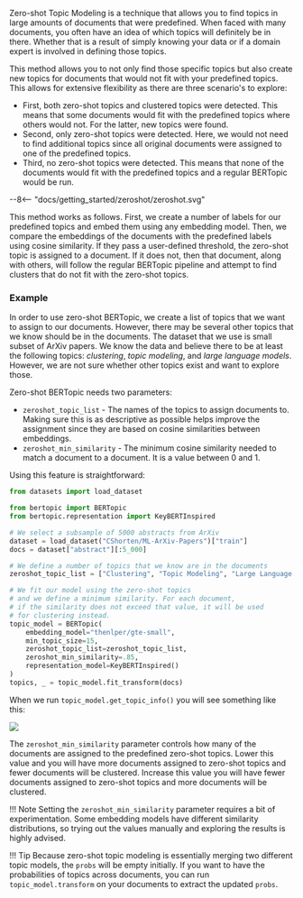 Zero-shot Topic Modeling is a technique that allows you to find topics in large amounts of documents that were predefined. When faced with many documents, you often have an idea of which topics will definitely be in there. Whether that is a result of simply knowing your data or if a domain expert is involved in defining those topics.

This method allows you to not only find those specific topics but also create new topics for documents that would not fit with your predefined topics. 
This allows for extensive flexibility as there are three scenario's to explore:

* First, both zero-shot topics and clustered topics were detected. This means that some documents would fit with the predefined topics where others would not. For the latter, new topics were found.
* Second, only zero-shot topics were detected. Here, we would not need to find additional topics since all original documents were assigned to one of the predefined topics.
* Third, no zero-shot topics were detected. This means that none of the documents would fit with the predefined topics and a regular BERTopic would be run. 

<div class="svg_image">
--8<-- "docs/getting_started/zeroshot/zeroshot.svg"
</div>

This method works as follows. First, we create a number of labels for our predefined topics and embed them using any embedding model. Then, we compare the embeddings of the documents with the predefined labels using cosine similarity. If they pass a user-defined threshold, the zero-shot topic is assigned to a document. If it does not, then that document, along with others, will follow the regular BERTopic pipeline and attempt to find clusters that do not fit with the zero-shot topics.
   
### **Example**
In order to use zero-shot BERTopic, we create a list of topics that we want to assign to our documents. However, 
there may be several other topics that we know should be in the documents. The dataset that we use is small subset of ArXiv papers.
We know the data and believe there to be at least the following topics: *clustering*, *topic modeling*, and *large language models*. 
However, we are not sure whether other topics exist and want to explore those.

Zero-shot BERTopic needs two parameters:
* `zeroshot_topic_list` - The names of the topics to assign documents to. Making sure this is as descriptive as possible helps improve the assignment since they are based on cosine similarities between embeddings.
* `zeroshot_min_similarity` - The minimum cosine similarity needed to match a document to a document. It is a value between 0 and 1.


Using this feature is straightforward:

```python
from datasets import load_dataset

from bertopic import BERTopic
from bertopic.representation import KeyBERTInspired

# We select a subsample of 5000 abstracts from ArXiv
dataset = load_dataset("CShorten/ML-ArXiv-Papers")["train"]
docs = dataset["abstract"][:5_000]

# We define a number of topics that we know are in the documents
zeroshot_topic_list = ["Clustering", "Topic Modeling", "Large Language Models"]

# We fit our model using the zero-shot topics
# and we define a minimum similarity. For each document,
# if the similarity does not exceed that value, it will be used
# for clustering instead.
topic_model = BERTopic(
    embedding_model="thenlper/gte-small", 
    min_topic_size=15,
    zeroshot_topic_list=zeroshot_topic_list,
    zeroshot_min_similarity=.85,
    representation_model=KeyBERTInspired()
)
topics, _ = topic_model.fit_transform(docs)
```

When we run `topic_model.get_topic_info()` you will see something like this:

<img src="zeroshot_output.png">
<br>

The `zeroshot_min_similarity` parameter controls how many of the documents are assigned to the predefined zero-shot topics. Lower this value and you will have more documents assigned to zero-shot topics and fewer documents will be clustered. Increase this value you will have fewer documents assigned to zero-shot topics and more documents will be clustered.

!!! Note
    Setting the `zeroshot_min_similarity` parameter requires a bit of experimentation. Some embedding
    models have different similarity distributions, so trying out the values manually and exploring the results
    is highly advised.


!!! Tip
    Because zero-shot topic modeling is essentially merging two different topic models, the 
    `probs` will be empty initially. If you want to have the probabilities of topics across documents, 
    you can run `topic_model.transform` on your documents to extract the updated `probs`.
